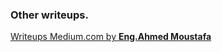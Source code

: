 ### Other writeups.

[Writeups Medium.com by **Eng.Ahmed Moustafa**](https://medium.com/@m1m0n/quals-egypt-and-tunisia-national-cyber-security-ctf-2019-want-more-biscuits-be9c3b243457)
